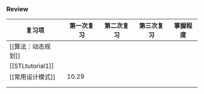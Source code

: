 ### Review

| 复习项              | 第一次复习 | 第二次复习 | 第三次复习 | 掌握程度 |
| ---------------- | ----- | ----- | ----- | ---- |
| [[算法：动态规划]]      |       |       |       |      |
| [[STLtutorial1]] |       |       |       |      |
| [[常用设计模式]]       | 10.29 |       |       |      |
|                  |       |       |       |      |
|                  |       |       |       |      |
